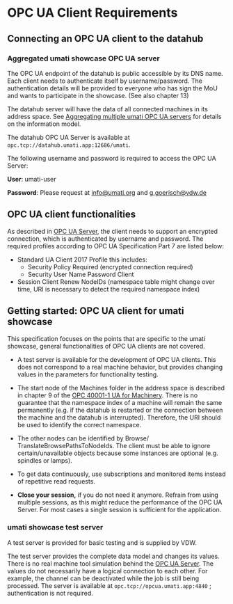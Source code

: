 # OPC UA Client Requirements

## Connecting an OPC UA client to the datahub

### Aggregated umati showcase OPC UA server

The OPC UA endpoint of the datahub is public accessible by its DNS name. Each client needs to authenticate itself by username/password. The authentication details will be provided to everyone who has sign the MoU and wants to participate in the showcase. (See also chapter 13)

The datahub server will have the data of all connected machines in its address space.
See [Aggregating multiple umati OPC UA servers](Server.md "#Aggregating multiple umati OPC UA servers") for details on the information model.

The datahub OPC UA Server is available at `opc.tcp://datahub.umati.app:12686/umati`.

The following username and password is required to access the OPC UA Server:

**User**: umati-user

**Password**: Please request at [info@umati.org](mailto:info@umati.org) and [g.goerisch@vdw.de](mailto:g.goerisch@vdw.de)

## OPC UA client functionalities

As described in [OPC UA Server](SERVER.md), the client needs to support an encrypted connection, which is authenticated by username and password. The required profiles according to OPC UA Specification Part 7 are listed below:

- Standard UA Client 2017 Profile this includes:
  - Security Policy Required (encrypted connection required)
  - Security User Name Password Client
- Session Client Renew NodeIDs (namespace table might change over time, URI is necessary to detect the required namespace index)

## Getting started: OPC UA client for umati showcase

This specification focuses on the points that are specific to the umati showcase, general functionalities of OPC UA clients are not covered.

- A test server is available for the development of OPC UA clients. This does not correspond to a real machine behavior, but provides changing values in the parameters for functionality testing.

- The start node of the Machines folder in the address space is described in chapter 9 of the [OPC 40001-1 UA for Machinery](https://opcua.vdma.org/catalog-detail/-/catalog/3803). There is no guarantee that the namespace index of a machine will remain the same permanently (e.g. if the datahub is restarted or the connection between the machine and the datahub is interrupted). Therefore, the URI should be used to identify the correct namespace.
- The other nodes can be identified by Browse/ TranslateBrowsePathsToNodeIds.
 The client must be able to ignore certain/unavailable objects because some instances are optional (e.g. spindles or lamps).
- To get data continuously, use subscriptions and monitored items instead of repetitive read requests.
- **Close your session,** if you do not need it anymore. Refrain from using multiple sessions, as this might reduce the performance of the OPC UA Server. For most cases a single session is sufficient for the application.

### umati showcase test server

A test server is provided for basic testing and is supplied by VDW.

The test server provides the complete data model and changes its values. There is no real machine tool simulation behind the [OPC UA Server](SERVER.md). The values do not necessarily have a logical connection to each other. For example, the channel can be deactivated while the job is still being processed. The server is available at `opc.tcp://opcua.umati.app:4840` ; authentication is not required.
